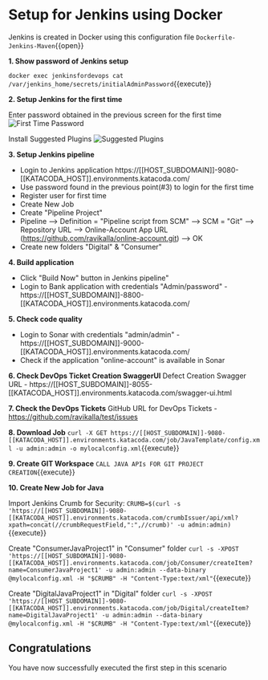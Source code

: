# Setup for Jenkins using Docker

Jenkins is created in Docker using this configuration file ``Dockerfile-Jenkins-Maven``{{open}}

**1. Show password of Jenkins setup**

``docker exec jenkinsfordevops cat /var/jenkins_home/secrets/initialAdminPassword``{{execute}}

**2. Setup Jenkins for the first time**

Enter password obtained in the previous screen for the first time
![First Time Password](/root/projects/online-account/trainingassets/images/JenkinsFirstTimeScreen.png)

Install Suggested Plugins
![Suggested Plugins](/root/projects/online-account/trainingassets/images/InstallPlugins.png)

**3. Setup Jenkins pipeline**
 * Login to Jenkins application https://[[HOST_SUBDOMAIN]]-9080-[[KATACODA_HOST]].environments.katacoda.com/
 * Use password found in the previous point(#3) to login for the first time
 * Register user for first time
 * Create New Job
 * Create "Pipeline Project"
 * Pipeline --> Definition = "Pipeline script from SCM" --> SCM = "Git" --> Repository URL --> Online-Account App URL (https://github.com/ravikalla/online-account.git) --> OK
 * Create new folders "Digital" & "Consumer"

**4. Build application**
 * Click "Build Now" button in Jenkins pipeline"
 * Login to Bank application with credentials "Admin/password" - https://[[HOST_SUBDOMAIN]]-8800-[[KATACODA_HOST]].environments.katacoda.com/

**5. Check code quality**
 * Login to Sonar with credentials "admin/admin" - https://[[HOST_SUBDOMAIN]]-9000-[[KATACODA_HOST]].environments.katacoda.com/
 * Check if the application "online-account" is available in Sonar

**6. Check DevOps Ticket Creation SwaggerUI**
Defect Creation Swagger URL - https://[[HOST_SUBDOMAIN]]-8055-[[KATACODA_HOST]].environments.katacoda.com/swagger-ui.html

**7. Check the DevOps Tickets**
GitHub URL for DevOps Tickets - https://github.com/ravikalla/test/issues

**8. Download Job**
``curl -X GET https://[[HOST_SUBDOMAIN]]-9080-[[KATACODA_HOST]].environments.katacoda.com/job/JavaTemplate/config.xml -u admin:admin -o mylocalconfig.xml``{{execute}}

**9. Create GIT Workspace**
``CALL JAVA APIs FOR GIT PROJECT CREATION``{{execute}}

**10. Create New Job for Java**

Import Jenkins Crumb for Security:
``CRUMB=$(curl -s 'https://[[HOST_SUBDOMAIN]]-9080-[[KATACODA_HOST]].environments.katacoda.com/crumbIssuer/api/xml?xpath=concat(//crumbRequestField,":",//crumb)' -u admin:admin)``{{execute}}

Create "ConsumerJavaProject1" in "Consumer" folder
``curl -s -XPOST 'https://[[HOST_SUBDOMAIN]]-9080-[[KATACODA_HOST]].environments.katacoda.com/job/Consumer/createItem?name=ConsumerJavaProject1' -u admin:admin --data-binary @mylocalconfig.xml -H "$CRUMB" -H "Content-Type:text/xml"``{{execute}}

Create "DigitalJavaProject1" in "Digital" folder
``curl -s -XPOST 'https://[[HOST_SUBDOMAIN]]-9080-[[KATACODA_HOST]].environments.katacoda.com/job/Digital/createItem?name=DigitalJavaProject1' -u admin:admin --data-binary @mylocalconfig.xml -H "$CRUMB" -H "Content-Type:text/xml"``{{execute}}

## Congratulations

You have now successfully executed the first step in this scenario
